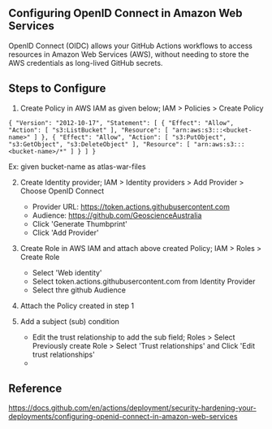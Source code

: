## Configuring OpenID Connect in Amazon Web Services

OpenID Connect (OIDC) allows your GitHub Actions workflows to access resources in Amazon Web Services (AWS), without needing to store the AWS credentials as long-lived GitHub secrets.

## Steps to Configure

1. Create Policy in AWS IAM as given below; IAM > Policies > Create Policy

`{ "Version": "2012-10-17", "Statement": [ { "Effect": "Allow", "Action": [ "s3:ListBucket" ], "Resource": [ "arn:aws:s3:::<bucket-name>" ] }, { "Effect": "Allow", "Action": [ "s3:PutObject", "s3:GetObject", "s3:DeleteObject" ], "Resource": [ "arn:aws:s3:::<bucket-name>/*" ] } ] }`

Ex: given bucket-name as atlas-war-files

2. Create Identity provider; IAM > Identity providers > Add Provider > Choose OpenID Connect

   - Provider URL: https://token.actions.githubusercontent.com
   - Audience: https://github.com/GeoscienceAustralia
   - Click 'Generate Thumbprint'
   - Click 'Add Provider'

3. Create Role in AWS IAM and attach above created Policy; IAM > Roles > Create Role

   - Select 'Web identity'
   - Select token.actions.githubusercontent.com from Identity Provider
   - Select thre github Audience

4. Attach the Policy created in step 1

5. Add a subject (sub) condition
   - Edit the trust relationship to add the sub field; Roles > Select Previously create Role > Select 'Trust relationships' and Click 'Edit trust relationships'
   -

## Reference

https://docs.github.com/en/actions/deployment/security-hardening-your-deployments/configuring-openid-connect-in-amazon-web-services
